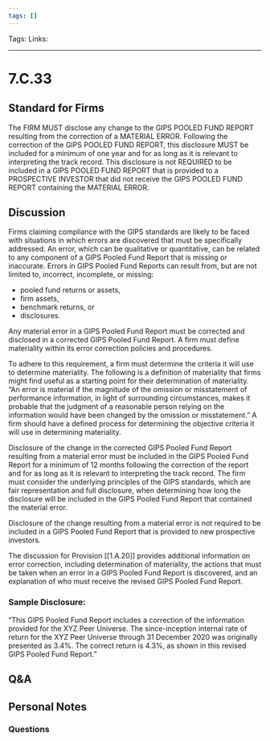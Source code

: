 ```yaml
---
tags: []
---
```

Tags:
Links: 
___
# 7.C.33
## Standard for Firms
The FIRM MUST disclose any change to the GIPS POOLED FUND REPORT resulting from the correction of a MATERIAL ERROR. Following the correction of the GIPS POOLED FUND REPORT, this disclosure MUST be included for a minimum of one year and for as long as it is relevant to interpreting the track record. This disclosure is not REQUIRED to be included in a GIPS POOLED FUND REPORT that is provided to a PROSPECTIVE INVESTOR that did not receive the GIPS POOLED FUND REPORT containing the MATERIAL ERROR.
## Discussion
Firms claiming compliance with the GIPS standards are likely to be faced with situations in which errors are discovered that must be specifically addressed. An error, which can be qualitative or quantitative, can be related to any component of a GIPS Pooled Fund Report that is missing or inaccurate. Errors in GIPS Pooled Fund Reports can result from, but are not limited to, incorrect, incomplete, or missing:
- pooled fund returns or assets,
- firm assets,
- benchmark returns, or
- disclosures.

Any material error in a GIPS Pooled Fund Report must be corrected and disclosed in a corrected GIPS Pooled Fund Report. A firm must define materiality within its error correction policies and procedures.

To adhere to this requirement, a firm must determine the criteria it will use to determine materiality. The following is a definition of materiality that firms might find useful as a starting point for their determination of materiality. “An error is material if the magnitude of the omission or misstatement of performance information, in light of surrounding circumstances, makes it probable that the judgment of a reasonable person relying on the information would have been changed by the omission or misstatement.” A firm should have a defined process for determining the objective criteria it will use in determining materiality.

Disclosure of the change in the corrected GIPS Pooled Fund Report resulting from a material error must be included in the GIPS Pooled Fund Report for a minimum of 12 months following the correction of the report and for as long as it is relevant to interpreting the track record. The firm must consider the underlying principles of the GIPS standards, which are fair representation and full disclosure, when determining how long the disclosure will be included in the GIPS Pooled Fund Report that contained the material error.

Disclosure of the change resulting from a material error is not required to be included in a GIPS Pooled Fund Report that is provided to new prospective investors.

The discussion for Provision [[1.A.20]] provides additional information on error correction, including determination of materiality, the actions that must be taken when an error in a GIPS Pooled Fund Report is discovered, and an explanation of who must receive the revised GIPS Pooled Fund Report.
### Sample Disclosure:
“This GIPS Pooled Fund Report includes a correction of the information provided for the XYZ Peer Universe. The since-inception internal rate of return for the XYZ Peer Universe through 31 December 2020 was originally presented as 3.4%. The correct return is 4.3%, as shown in this revised GIPS Pooled Fund Report.”
## Q&A

## Personal Notes

### Questions